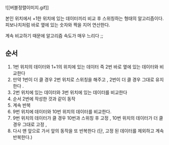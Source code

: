 ![[버블정렬이미지.gif]]

본인 위치에서 +1한 위치에 있는 데이터끼리 비교 후 스위칭하는 형태의 알고리즘이다.  
피보나치처럼 바로 옆에 있는 숫자와 짝을 지어 연산한다.  

계속 비교하기 때문에 알고리즘 속도가 매우 느리다 ;;  


## 순서 
1. 1번 위치의 데이터와 1+1의 위치에 있는 데이터 즉 2번 바로 옆에 있는 데이터와 비교한다 
2. 만약 1번이 더 클 경우 2번 위치로 스위칭을 해주고 , 2번이 더 클 경우 그대로 유지한다 . 
3. 2번 위치에 있는 데이터와 3번 위치에 있는 데이터를 비교한다 
4. 순서 2번에 작성한 것과 같이 동작 
5. 계속 반복 
6. 9번 위치에 데이터와 10번 위치의 데이터를 비교한다.
7. 9번 위치의 데이터가 클 경우 10번과 스위칭 후 고정 , 10번 위치의 데이터가 더 클 경우 그대로 고정 , 
8. 다시 맨 앞으로 가서 앞의 동작을 또 반복한다 (단, 고정 된 데이터를 제외하고 계속 반복한다.)


